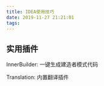 ```yaml
---
title: IDEA使用技巧
date: 2019-11-27 21:21:01
tags:
---
```


## 实用插件

InnerBuilder: 一键生成建造者模式代码

Translation: 内置翻译插件